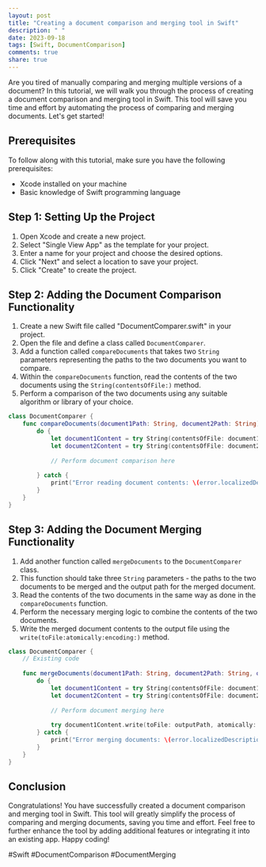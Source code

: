 ```yaml
---
layout: post
title: "Creating a document comparison and merging tool in Swift"
description: " "
date: 2023-09-18
tags: [Swift, DocumentComparison]
comments: true
share: true
---
```


Are you tired of manually comparing and merging multiple versions of a document? In this tutorial, we will walk you through the process of creating a document comparison and merging tool in Swift. This tool will save you time and effort by automating the process of comparing and merging documents. Let's get started!

## Prerequisites

To follow along with this tutorial, make sure you have the following prerequisites:

- Xcode installed on your machine
- Basic knowledge of Swift programming language

## Step 1: Setting Up the Project

1. Open Xcode and create a new project.
2. Select "Single View App" as the template for your project.
3. Enter a name for your project and choose the desired options.
4. Click "Next" and select a location to save your project.
5. Click "Create" to create the project.

## Step 2: Adding the Document Comparison Functionality

1. Create a new Swift file called "DocumentComparer.swift" in your project.
2. Open the file and define a class called `DocumentComparer`.
3. Add a function called `compareDocuments` that takes two `String` parameters representing the paths to the two documents you want to compare.
4. Within the `compareDocuments` function, read the contents of the two documents using the `String(contentsOfFile:)` method.
5. Perform a comparison of the two documents using any suitable algorithm or library of your choice.

```swift
class DocumentComparer {
    func compareDocuments(document1Path: String, document2Path: String) {
        do {
            let document1Content = try String(contentsOfFile: document1Path)
            let document2Content = try String(contentsOfFile: document2Path)
            
            // Perform document comparison here
            
        } catch {
            print("Error reading document contents: \(error.localizedDescription)")
        }
    }
}
```

## Step 3: Adding the Document Merging Functionality

1. Add another function called `mergeDocuments` to the `DocumentComparer` class.
2. This function should take three `String` parameters - the paths to the two documents to be merged and the output path for the merged document.
3. Read the contents of the two documents in the same way as done in the `compareDocuments` function.
4. Perform the necessary merging logic to combine the contents of the two documents.
5. Write the merged document contents to the output file using the `write(toFile:atomically:encoding:)` method.

```swift
class DocumentComparer {
    // Existing code
    
    func mergeDocuments(document1Path: String, document2Path: String, outputPath: String) {
        do {
            let document1Content = try String(contentsOfFile: document1Path)
            let document2Content = try String(contentsOfFile: document2Path)
            
            // Perform document merging here
            
            try document1Content.write(toFile: outputPath, atomically: true, encoding: .utf8)
        } catch {
            print("Error merging documents: \(error.localizedDescription)")
        }
    }
}
```

## Conclusion

Congratulations! You have successfully created a document comparison and merging tool in Swift. This tool will greatly simplify the process of comparing and merging documents, saving you time and effort. Feel free to further enhance the tool by adding additional features or integrating it into an existing app. Happy coding!

#Swift #DocumentComparison #DocumentMerging